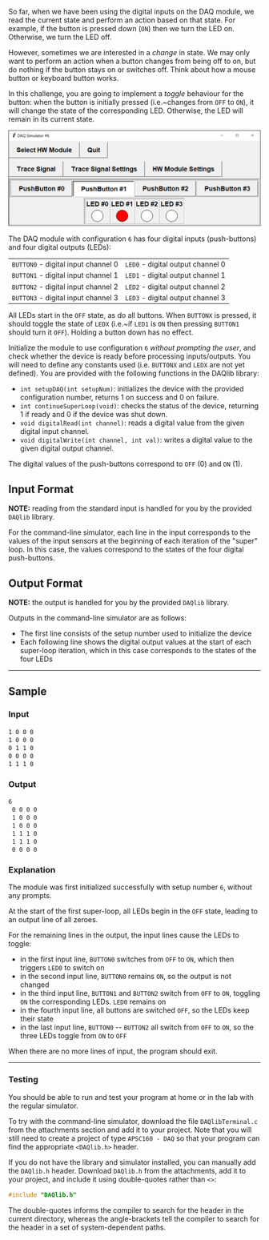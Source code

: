 So far, when we have been using the digital inputs on the DAQ module, we read the current state and perform an action based on that state.   For example, if the button is pressed down (`ON`) then we turn the LED on.  Otherwise, we turn the LED off.

However, sometimes we are interested in a *change* in state. We may only want to perform an action when a button changes from being off to on, but do nothing if the button stays on or switches off.  Think about how a mouse button or keyboard button works.

In this challenge, you are going to implement a *toggle* behaviour for the button: when the button is initially pressed (i.e.~changes from `OFF` to `ON`), it will change the state of the corresponding LED.  Otherwise, the LED will remain in its current state.

![simulator](./assets/toggle.png)

The DAQ module with configuration `6` has four digital inputs (push-buttons) and four digital outputs (LEDs):

<table align="center">
	<tr><td><code>BUTTON0</code> - digital input channel 0</td><td><code>LED0</code> - digital output channel 0</td></tr>
	<tr><td><code>BUTTON1</code> - digital input channel 1</td><td><code>LED1</code> - digital output channel 1</td></tr>
	<tr><td><code>BUTTON2</code> - digital input channel 2</td><td><code>LED2</code> - digital output channel 2</td></tr>
	<tr><td><code>BUTTON3</code> - digital input channel 3</td><td><code>LED3</code> - digital output channel 3</td></tr>
</table>

All LEDs start in the `OFF` state, as do all buttons. When `BUTTONX` is pressed, it should toggle the state of `LEDX` (i.e.~if `LED1` is `ON` then pressing `BUTTON1` should turn it `OFF`). Holding a button down has no effect.

Initialize the module to use configuration `6` *without prompting the user*, and check whether the device is ready before processing inputs/outputs.  You will need to define any constants used (i.e. `BUTTONX` and `LEDX` are not yet defined).  You are provided with the following functions in the DAQlib library:

- `int setupDAQ(int setupNum)`: initializes the device with the provided configuration number, returns 1 on success and 0 on failure.
- `int continueSuperLoop(void)`: checks the status of the device, returning 1 if ready and 0 if the device was shut down.
- `void digitalRead(int channel)`: reads a digital value from the given digital input channel.
- `void digitalWrite(int channel, int val)`: writes a digital value to the given digital output channel.

The digital values of the push-buttons correspond to `OFF` (0) and `ON` (1).

## Input Format

**NOTE:** reading from the standard input is handled for you by the provided `DAQlib` library.

For the command-line simulator, each line in the input corresponds to the values of the input sensors at the beginning of each iteration of the "super" loop.  In this case, the values correspond to the states of the four digital push-buttons.

## Output Format

**NOTE:** the output is handled for you by the provided `DAQlib` library.

Outputs in the command-line simulator are as follows:
- The first line consists of the setup number used to initialize the device
- Each following line shows the digital output values at the start of each super-loop iteration, which in this case corresponds to the states of the four LEDs

---

## Sample

### Input
```
1 0 0 0
1 0 0 0
0 1 1 0
0 0 0 0
1 1 1 0
```

### Output

```
6
 0 0 0 0
 1 0 0 0
 1 0 0 0
 1 1 1 0
 1 1 1 0
 0 0 0 0
```

### Explanation

The module was first initialized successfully with setup number `6`, without any prompts.

At the start of the first super-loop, all LEDs begin in the `OFF` state, leading to an output line of all zeroes.  

For the remaining lines in the output, the input lines cause the LEDs to toggle:
- in the first input line, `BUTTON0` switches from `OFF` to `ON`, which then triggers `LED0` to switch on
- in the second input line, `BUTTON0` remains `ON`, so the output is not changed
- in the third input line, `BUTTON1` and `BUTTON2` switch from `OFF` to `ON`, toggling `ON` the corresponding LEDs.  `LED0` remains on
- in the fourth input line, all buttons are switched `OFF`, so the LEDs keep their state
- in the last input line, `BUTTON0` -- `BUTTON2` all switch from `OFF` to `ON`, so the three LEDs toggle from `ON` to `OFF` 

When there are no more lines of input, the program should exit.

---

### Testing

You should be able to run and test your program at home or in the lab with the regular simulator.

To try with the command-line simulator, download the file `DAQlibTerminal.c` from the attachments section and add it to your project.  Note that you will still need to create a project of type `APSC160 - DAQ` so that your program can find the appropriate `<DAQlib.h>` header.  

If you do not have the library and simulator installed, you can manually add the `DAQlib.h` header.  Download `DAQlib.h` from the attachments, add it to your project, and include it using double-quotes rather than `<>`:

```c
#include "DAQlib.h"
```

The double-quotes informs the compiler to search for the header in the current directory, whereas the angle-brackets tell the compiler to search for the header in a set of system-dependent paths.